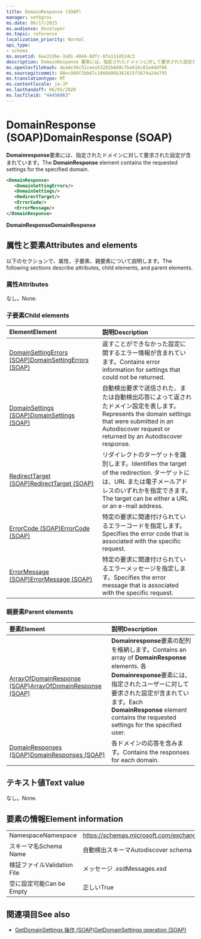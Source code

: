 ```yaml
---
title: DomainResponse (SOAP)
manager: sethgros
ms.date: 09/17/2015
ms.audience: Developer
ms.topic: reference
localization_priority: Normal
api_type:
- schema
ms.assetid: 6aa319be-3a01-4044-8dfc-8fa1318524c3
description: DomainResponse 要素には、指定されたドメインに対して要求された設定が含まれています。
ms.openlocfilehash: dea6e36c51ceea53201b668cfba616c03a44df86
ms.sourcegitcommit: 88ec988f2bb67c1866d06b361615f3674a24e795
ms.translationtype: MT
ms.contentlocale: ja-JP
ms.lasthandoff: 06/03/2020
ms.locfileid: "44456963"
---
```

# <a name="domainresponse-soap"></a><span data-ttu-id="6ea96-103">DomainResponse (SOAP)</span><span class="sxs-lookup"><span data-stu-id="6ea96-103">DomainResponse (SOAP)</span></span>

<span data-ttu-id="6ea96-104">**Domainresponse**要素には、指定されたドメインに対して要求された設定が含まれています。</span><span class="sxs-lookup"><span data-stu-id="6ea96-104">The **DomainResponse** element contains the requested settings for the specified domain.</span></span> 
  
```XML
<DomainResponse>
   <DomainSettingErrors/>
   <DomainSettings/>
   <RedirectTarget/>
   <ErrorCode/>
   <ErrorMessage/>
</DomainResponse>
```

 <span data-ttu-id="6ea96-105">**DomainResponse**</span><span class="sxs-lookup"><span data-stu-id="6ea96-105">**DomainResponse**</span></span>
## <a name="attributes-and-elements"></a><span data-ttu-id="6ea96-106">属性と要素</span><span class="sxs-lookup"><span data-stu-id="6ea96-106">Attributes and elements</span></span>

<span data-ttu-id="6ea96-107">以下のセクションで、属性、子要素、親要素について説明します。</span><span class="sxs-lookup"><span data-stu-id="6ea96-107">The following sections describe attributes, child elements, and parent elements.</span></span>
  
### <a name="attributes"></a><span data-ttu-id="6ea96-108">属性</span><span class="sxs-lookup"><span data-stu-id="6ea96-108">Attributes</span></span>

<span data-ttu-id="6ea96-109">なし。</span><span class="sxs-lookup"><span data-stu-id="6ea96-109">None.</span></span>
  
### <a name="child-elements"></a><span data-ttu-id="6ea96-110">子要素</span><span class="sxs-lookup"><span data-stu-id="6ea96-110">Child elements</span></span>

|<span data-ttu-id="6ea96-111">**Element**</span><span class="sxs-lookup"><span data-stu-id="6ea96-111">**Element**</span></span>|<span data-ttu-id="6ea96-112">**説明**</span><span class="sxs-lookup"><span data-stu-id="6ea96-112">**Description**</span></span>|
|:-----|:-----|
|[<span data-ttu-id="6ea96-113">DomainSettingErrors (SOAP)</span><span class="sxs-lookup"><span data-stu-id="6ea96-113">DomainSettingErrors (SOAP)</span></span>](domainsettingerrors-soap.md) <br/> |<span data-ttu-id="6ea96-114">返すことができなかった設定に関するエラー情報が含まれています。</span><span class="sxs-lookup"><span data-stu-id="6ea96-114">Contains error information for settings that could not be returned.</span></span>  <br/> |
|[<span data-ttu-id="6ea96-115">DomainSettings (SOAP)</span><span class="sxs-lookup"><span data-stu-id="6ea96-115">DomainSettings (SOAP)</span></span>](domainsettings-soap.md) <br/> |<span data-ttu-id="6ea96-116">自動検出要求で送信された、または自動検出応答によって返されたドメイン設定を表します。</span><span class="sxs-lookup"><span data-stu-id="6ea96-116">Represents the domain settings that were submitted in an Autodiscover request or returned by an Autodiscover response.</span></span>  <br/> |
|[<span data-ttu-id="6ea96-117">RedirectTarget (SOAP)</span><span class="sxs-lookup"><span data-stu-id="6ea96-117">RedirectTarget (SOAP)</span></span>](redirecttarget-soap.md) <br/> |<span data-ttu-id="6ea96-118">リダイレクトのターゲットを識別します。</span><span class="sxs-lookup"><span data-stu-id="6ea96-118">Identifies the target of the redirection.</span></span> <span data-ttu-id="6ea96-119">ターゲットには、URL または電子メールアドレスのいずれかを指定できます。</span><span class="sxs-lookup"><span data-stu-id="6ea96-119">The target can be either a URL or an e-mail address.</span></span>  <br/> |
|[<span data-ttu-id="6ea96-120">ErrorCode (SOAP)</span><span class="sxs-lookup"><span data-stu-id="6ea96-120">ErrorCode (SOAP)</span></span>](errorcode-soap.md) <br/> |<span data-ttu-id="6ea96-121">特定の要求に関連付けられているエラーコードを指定します。</span><span class="sxs-lookup"><span data-stu-id="6ea96-121">Specifies the error code that is associated with the specific request.</span></span>  <br/> |
|[<span data-ttu-id="6ea96-122">ErrorMessage (SOAP)</span><span class="sxs-lookup"><span data-stu-id="6ea96-122">ErrorMessage (SOAP)</span></span>](errormessage-soap.md) <br/> |<span data-ttu-id="6ea96-123">特定の要求に関連付けられているエラーメッセージを指定します。</span><span class="sxs-lookup"><span data-stu-id="6ea96-123">Specifies the error message that is associated with the specific request.</span></span>  <br/> |
   
### <a name="parent-elements"></a><span data-ttu-id="6ea96-124">親要素</span><span class="sxs-lookup"><span data-stu-id="6ea96-124">Parent elements</span></span>

|<span data-ttu-id="6ea96-125">**要素**</span><span class="sxs-lookup"><span data-stu-id="6ea96-125">**Element**</span></span>|<span data-ttu-id="6ea96-126">**説明**</span><span class="sxs-lookup"><span data-stu-id="6ea96-126">**Description**</span></span>|
|:-----|:-----|
|[<span data-ttu-id="6ea96-127">ArrayOfDomainResponse (SOAP)</span><span class="sxs-lookup"><span data-stu-id="6ea96-127">ArrayOfDomainResponse (SOAP)</span></span>](arrayofdomainresponse-soap.md) <br/> |<span data-ttu-id="6ea96-128">**Domainresponse**要素の配列を格納します。</span><span class="sxs-lookup"><span data-stu-id="6ea96-128">Contains an array of **DomainResponse** elements.</span></span> <span data-ttu-id="6ea96-129">各**Domainresponse**要素には、指定されたユーザーに対して要求された設定が含まれています。</span><span class="sxs-lookup"><span data-stu-id="6ea96-129">Each **DomainResponse** element contains the requested settings for the specified user.</span></span>  <br/> |
|[<span data-ttu-id="6ea96-130">DomainResponses (SOAP)</span><span class="sxs-lookup"><span data-stu-id="6ea96-130">DomainResponses (SOAP)</span></span>](domainresponses-soap.md) <br/> |<span data-ttu-id="6ea96-131">各ドメインの応答を含みます。</span><span class="sxs-lookup"><span data-stu-id="6ea96-131">Contains the responses for each domain.</span></span>  <br/> |
   
## <a name="text-value"></a><span data-ttu-id="6ea96-132">テキスト値</span><span class="sxs-lookup"><span data-stu-id="6ea96-132">Text value</span></span>

<span data-ttu-id="6ea96-133">なし。</span><span class="sxs-lookup"><span data-stu-id="6ea96-133">None.</span></span>
  
## <a name="element-information"></a><span data-ttu-id="6ea96-134">要素の情報</span><span class="sxs-lookup"><span data-stu-id="6ea96-134">Element information</span></span>

|||
|:-----|:-----|
|<span data-ttu-id="6ea96-135">Namespace</span><span class="sxs-lookup"><span data-stu-id="6ea96-135">Namespace</span></span>  <br/> |https://schemas.microsoft.com/exchange/2010/Autodiscover  <br/> |
|<span data-ttu-id="6ea96-136">スキーマ名</span><span class="sxs-lookup"><span data-stu-id="6ea96-136">Schema Name</span></span>  <br/> |<span data-ttu-id="6ea96-137">自動検出スキーマ</span><span class="sxs-lookup"><span data-stu-id="6ea96-137">Autodiscover schema</span></span>  <br/> |
|<span data-ttu-id="6ea96-138">検証ファイル</span><span class="sxs-lookup"><span data-stu-id="6ea96-138">Validation File</span></span>  <br/> |<span data-ttu-id="6ea96-139">メッセージ .xsd</span><span class="sxs-lookup"><span data-stu-id="6ea96-139">Messages.xsd</span></span>  <br/> |
|<span data-ttu-id="6ea96-140">空に設定可能</span><span class="sxs-lookup"><span data-stu-id="6ea96-140">Can be Empty</span></span>  <br/> |<span data-ttu-id="6ea96-141">正しい</span><span class="sxs-lookup"><span data-stu-id="6ea96-141">True</span></span>  <br/> |
   
## <a name="see-also"></a><span data-ttu-id="6ea96-142">関連項目</span><span class="sxs-lookup"><span data-stu-id="6ea96-142">See also</span></span>

- [<span data-ttu-id="6ea96-143">GetDomainSettings 操作 (SOAP)</span><span class="sxs-lookup"><span data-stu-id="6ea96-143">GetDomainSettings operation (SOAP)</span></span>](getdomainsettings-operation-soap.md)


